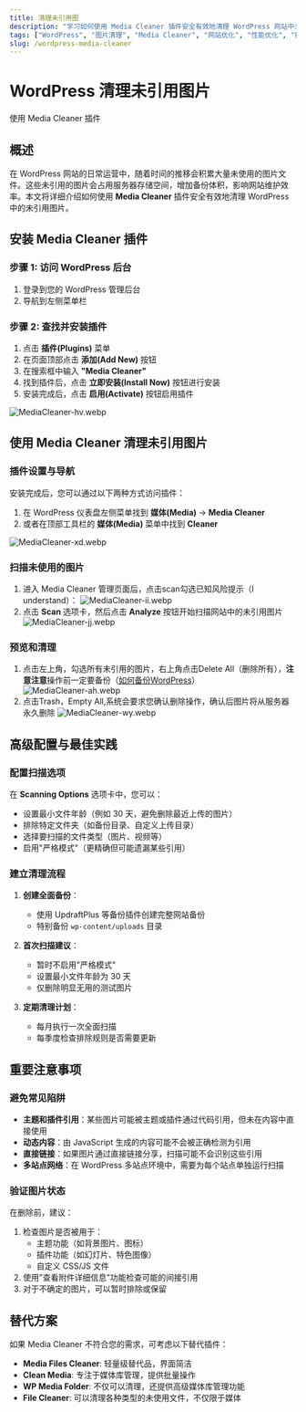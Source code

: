 ```yaml
---
title: 清理未引用图
description: "学习如何使用 Media Cleaner 插件安全有效地清理 WordPress 网站中未使用的图片，优化服务器存储空间和网站维护效率。"
tags: ["WordPress", "图片清理", "Media Cleaner", "网站优化", "性能优化", "插件"]
slug: /wordpress-media-cleaner
---
```


# WordPress 清理未引用图片
使用 Media Cleaner 插件
## 概述

在 WordPress 网站的日常运营中，随着时间的推移会积累大量未使用的图片文件。这些未引用的图片会占用服务器存储空间，增加备份体积，影响网站维护效率。本文将详细介绍如何使用 **Media Cleaner** 插件安全有效地清理 WordPress 中的未引用图片。

## 安装 Media Cleaner 插件

### 步骤 1: 访问 WordPress 后台
1. 登录到您的 WordPress 管理后台
2. 导航到左侧菜单栏

### 步骤 2: 查找并安装插件
1. 点击 **插件(Plugins)** 菜单
2. 在页面顶部点击 **添加(Add New)** 按钮
3. 在搜索框中输入 **"Media Cleaner"**
4. 找到插件后，点击 **立即安装(Install Now)** 按钮进行安装
5. 安装完成后，点击 **启用(Activate)** 按钮启用插件

![MediaCleaner-hv.webp](https://list.ucards.store/d/img/MediaCleaner-hv.webp)

## 使用 Media Cleaner 清理未引用图片

### 插件设置与导航
安装完成后，您可以通过以下两种方式访问插件：
1. 在 WordPress 仪表盘左侧菜单找到 **媒体(Media)** → **Media Cleaner**
2. 或者在顶部工具栏的 **媒体(Media)** 菜单中找到 **Cleaner**

![MediaCleaner-xd.webp](https://list.ucards.store/d/img/MediaCleaner-xd.webp)

### 扫描未使用的图片
1. 进入 Media Cleaner 管理页面后，点击scan勾选已知风险提示（I understand）：
   ![MediaCleaner-ii.webp](https://list.ucards.store/d/img/MediaCleaner-ii.webp)
2. 点击 **Scan** 选项卡，然后点击 **Analyze** 按钮开始扫描网站中的未引用图片
   ![MediaCleaner-jj.webp](https://list.ucards.store/d/img/MediaCleaner-jj.webp)


### 预览和清理

1. 点击左上角，勾选所有未引用的图片，右上角点击Delete All（删除所有），**注意注意**操作前一定要备份（[如何备份WordPress](/all-in-one-migration)）
   ![MediaCleaner-ah.webp](https://list.ucards.store/d/img/MediaCleaner-ah.webp)
2. 点击Trash，Empty All,系统会要求您确认删除操作，确认后图片将从服务器永久删除
![MediaCleaner-wy.webp](https://list.ucards.store/d/img/MediaCleaner-wy.webp)

## 高级配置与最佳实践

### 配置扫描选项
在 **Scanning Options** 选项卡中，您可以：
- 设置最小文件年龄（例如 30 天，避免删除最近上传的图片）
- 排除特定文件夹（如备份目录、自定义上传目录）
- 选择要扫描的文件类型（图片、视频等）
- 启用"严格模式"（更精确但可能遗漏某些引用）

### 建立清理流程
1. **创建全面备份**：
   - 使用 UpdraftPlus 等备份插件创建完整网站备份
   - 特别备份 `wp-content/uploads` 目录

2. **首次扫描建议**：
   - 暂时不启用"严格模式"
   - 设置最小文件年龄为 30 天
   - 仅删除明显无用的测试图片

3. **定期清理计划**：
   - 每月执行一次全面扫描
   - 每季度检查排除规则是否需要更新

## 重要注意事项

### 避免常见陷阱
- **主题和插件引用**：某些图片可能被主题或插件通过代码引用，但未在内容中直接使用
- **动态内容**：由 JavaScript 生成的内容可能不会被正确检测为引用
- **直接链接**：如果图片通过直接链接分享，扫描可能不会识别这些引用
- **多站点网络**：在 WordPress 多站点环境中，需要为每个站点单独运行扫描

### 验证图片状态
在删除前，建议：
1. 检查图片是否被用于：
   - 主题功能（如背景图片、图标）
   - 插件功能（如幻灯片、特色图像）
   - 自定义 CSS/JS 文件
2. 使用"查看附件详细信息"功能检查可能的间接引用
3. 对于不确定的图片，可以暂时排除或保留

## 替代方案

如果 Media Cleaner 不符合您的需求，可考虑以下替代插件：
- **Media Files Cleaner**: 轻量级替代品，界面简洁
- **Clean Media**: 专注于媒体库管理，提供批量操作
- **WP Media Folder**: 不仅可以清理，还提供高级媒体库管理功能
- **File Cleaner**: 可以清理各种类型的未使用文件，不仅限于媒体
